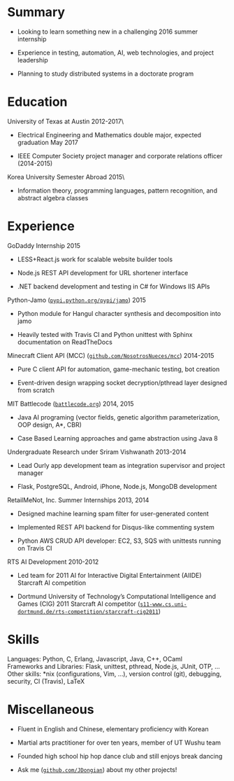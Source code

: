 Summary
=======

-   Looking to learn something new in a challenging 2016 summer
    internship

-   Experience in testing, automation, AI, web technologies, and project
    leadership

-   Planning to study distributed systems in a doctorate program

Education
=========

University of Texas at Austin 2012-2017\

-   Electrical Engineering and Mathematics double major, expected
    graduation May 2017

-   IEEE Computer Society project manager and corporate relations
    officer (2014-2015)

Korea University Semester Abroad 2015\

-   Information theory, programming languages, pattern recognition, and
    abstract algebra classes

Experience
==========

GoDaddy Internship 2015

-   LESS+React.js work for scalable website builder tools

-   Node.js REST API development for URL shortener interface

-   .NET backend development and testing in C\# for Windows IIS APIs

Python-Jamo
([`pypi.python.org/pypi/jamo`](https://pypi.python.org/pypi/jamo)) 2015

-   Python module for Hangul character synthesis and decomposition into
    jamo

-   Heavily tested with Travis CI and Python unittest with Sphinx
    documentation on ReadTheDocs

Minecraft Client API (MCC)
([`github.com/NosotrosNueces/mcc`](https://www.github.com/NosotrosNueces/mcc))
2014-2015

-   Pure C client API for automation, game-mechanic testing, bot
    creation

-   Event-driven design wrapping socket decryption/pthread layer
    designed from scratch

MIT Battlecode ([`battlecode.org`](http://www.battlecode.org/)) 2014,
2015

-   Java AI programing (vector fields, genetic algorithm
    parameterization, OOP design, A\*, CBR)

-   Case Based Learning approaches and game abstraction using Java 8

Undergraduate Research under Sriram Vishwanath 2013-2014

-   Lead Ourly app development team as integration supervisor and
    project manager

-   Flask, PostgreSQL, Android, iPhone, Node.js, MongoDB development

RetailMeNot, Inc. Summer Internships 2013, 2014

-   Designed machine learning spam filter for user-generated content

-   Implemented REST API backend for Disqus-like commenting system

-   Python AWS CRUD API developer: EC2, S3, SQS with unittests running
    on Travis CI

RTS AI Development 2010-2012

-   Led team for 2011 AI for Interactive Digital Entertainment (AIIDE)
    Starcraft AI competition

-   Dortmund University of Technology’s Computational Intelligence and
    Games (CIG) 2011 Starcraft AI competitor
    ([`s11-www.cs.uni-dortmund.de/rts-competition/starcraft-cig2011`](https://www.s11-www.cs.uni-dortmund.de/rts-competition/starcraft-cig2011))

Skills
======

Languages: Python, C, Erlang, Javascript, Java, C++, OCaml\
Frameworks and Libraries: Flask, unittest, pthread, Node.js, JUnit, OTP,
…\
Other skills: \*nix (configurations, Vim, …), version control (git),
debugging, security, CI (Travis), LaTeX

Miscellaneous
=============

-   Fluent in English and Chinese, elementary proficiency with Korean

-   Martial arts practitioner for over ten years, member of UT Wushu
    team

-   Founded high school hip hop dance club and still enjoys break
    dancing

-   Ask me ([`github.com/JDongian`](https://www.github.com/JDongian))
    about my other projects!


